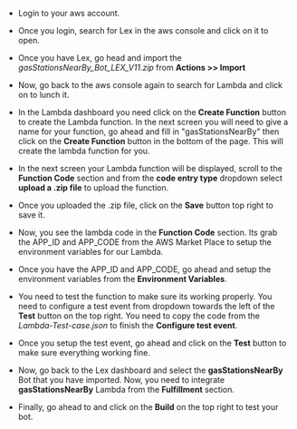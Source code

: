 * Login to your aws account.
* Once you login, search for Lex in the aws console and click on it to open.

* Once you have Lex, go head and import the _gasStationsNearBy_Bot_LEX_V11.zip_ from **Actions >> Import**

* Now, go back to the aws console again to search for Lambda and click on to lunch it.

* In the Lambda dashboard you need click on the **Create Function** button to create the Lambda function. In the next screen you will need to give a name for your function, go ahead and fill in "gasStationsNearBy" then click on the **Create Function** button in the bottom of the page. This will create the lambda function for you.

* In the next screen your Lambda function will be displayed, scroll to the **Function Code** section and from the **code entry type** dropdown select  **upload a .zip file** to upload the function. 

* Once you uploaded the .zip file, click on the **Save** button top right to save it.

* Now, you see the lambda code in the **Function Code** section. Its grab the APP_ID and APP_CODE from the AWS Market Place to setup the environment variables for our Lambda.

* Once you have the APP_ID and APP_CODE, go ahead and setup the environment variables from the **Environment Variables**.

* You need to test the function to make sure its working properly. You need to configure a test event from dropdown towards the left of the **Test** button on the top right. You need to copy the code from the _Lambda-Test-case.json_ to finish the **Configure test event**.

* Once you setup the test event, go ahead and click on the **Test** button to make sure everything working fine.

* Now, go back to the Lex dashboard and select the **gasStationsNearBy** Bot that you have imported. Now, you need to  integrate **gasStationsNearBy** Lambda from the **Fulfillment** section.

* Finally, go ahead to and click on the **Build** on the top right to test your bot.

